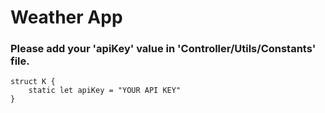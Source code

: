 #  Weather App

### Please add your 'apiKey' value in 'Controller/Utils/Constants' file.

```
struct K {
    static let apiKey = "YOUR API KEY"
}
```

